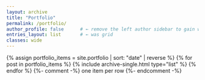 ```yaml
---
layout: archive
title: "Portfolio"
permalink: /portfolio/
author_profile: false      # ← remove the left author sidebar to gain width
entries_layout: list       # ← was grid
classes: wide
---
```


{% assign portfolio_items = site.portfolio | sort: "date" | reverse %}
{% for post in portfolio_items %}
  {% include archive-single.html type="list" %}
{% endfor %}
{%- comment -%} one item per row {%- endcomment -%}
